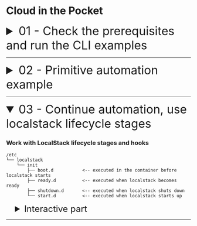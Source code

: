 # Cloud in the Pocket

<details name="branch">
    <summary style="font-size: 32px;">01 - Check the prerequisites and run the CLI examples</summary>

* Show the initial code and explain it
  * Check that all prerequisites are installed
      * [Docker](https://docs.docker.com/engine/install/)
      * [aws-cli](https://docs.aws.amazon.com/cli/latest/userguide/getting-started-install.html)
      * [awslocal](https://docs.localstack.cloud/user-guide/integrations/aws-cli/#localstack-aws-cli-awslocal)
        ```shell
          echo "Docker: $(docker -v)" && \
          echo "AWS-CLI: $(aws --version)"&& \
          echo "AWS-LOCAL: $(awslocal --version)"
        ```
      * [aws credentials and profiles created](https://docs.aws.amazon.com/cli/v1/userguide/cli-configure-files.html)
        ```shell
          cat ~/.aws/config && cat ~/.aws/credentials
        ```
      * [localstack account created and activated hobby plan](https://app.localstack.cloud/workspace/members)

<details style="margin-inline-start:24px">
    <summary style="font-size: 24px">Interactive Part</summary>

* Create directory for docker
    * Add the services into docker-compose for postgres and localstack.
    * Add .env file for postgres
    * Add helper scripts into root package.json
    * Start the docker services
    * Show the `cli` examples of the bucket creation

```shell
  awslocal s3 mb s3://test-bucket
```

```shell
  awslocal s3 ls
```

```shell
  awslocal s3 cp "${PWD}/ecosystem.config.cjs" s3://test-bucket/ecosystem.config.cjs
```

```shell
  awslocal s3 cp s3://test-bucket/ecosystem.config.cjs -
```

```shell
  awslocal s3 cp s3://test-bucket/ecosystem.config.cjs ecosystem.config_downloaded.cjs 
```

```shell
  awslocal s3 rb s3://test-bucket --force
```

_Proof that such kind of work is ok to know the basics of aws cli
but completely not sufficient to deal with complex infrastructure settings_
</details>
</details>

---

<details name="branch">
    <summary style="font-size: 32px;">02 - Primitive automation example</summary>

* Describe `scripts` directory created in the root of the project

<details style="margin-inline-start:24px">
 <summary style="font-size: 24px">Interactive Part</summary>

### Interactive part

* Run all scripts related to the api gateway in `/scripts` directory in a sequence
* Describe and show with example of pre-created script for API Gateway why it is not optimal

</details>
</details>

---

<details name="branch" open>
    <summary style="font-size: 32px">03 - Continue automation, use localstack lifecycle stages</summary>

### Work with LocalStack lifecycle stages and hooks

```
/etc
└── localstack
    └── init
        ├── boot.d           <-- executed in the container before localstack starts
        ├── ready.d          <-- executed when localstack becomes ready
        ├── shutdown.d       <-- executed when localstack shuts down
        └── start.d          <-- executed when localstack starts up
```

<details style="margin-inline-start:24px">
 <summary style="font-size: 24px;">Interactive part</summary>

* Update `docker-compose.yaml` to have the localstack scripts directory mounted
* Move there some scripts and describe how this stuff works
  ```shell
      mkdir docker/localstack_scripts && cp -R scripts/[1-3]_*.sh docker/localstack_scripts
  ```
* Make all files in `localstack_scripts` directory executable by running 
  ```shell
    chmod -R +x docker/localstack_scripts
  ```
* Show why this already a better solution but still there is a room for improvement

</details>
</details>

---

